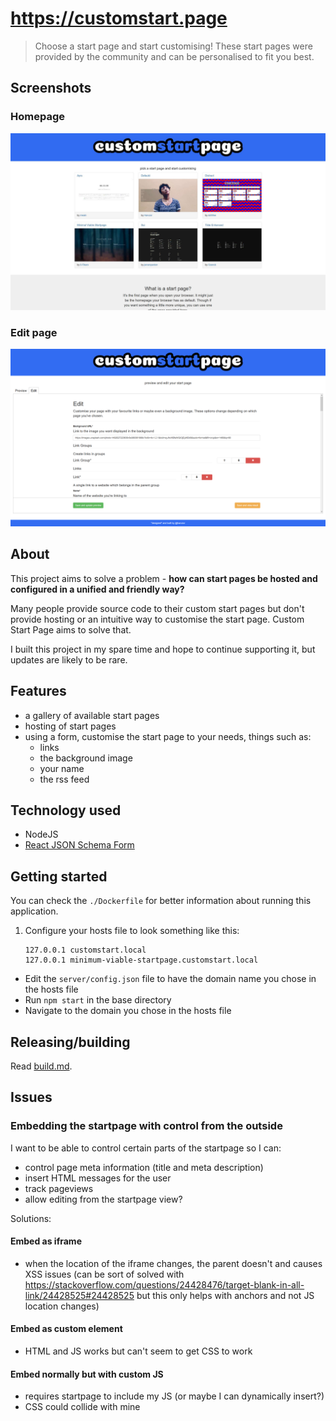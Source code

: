 # https://customstart.page

> Choose a start page and start customising! These start pages were provided by the community and can be personalised to fit you best.

## Screenshots

### Homepage

![Homepage](/.github/assets/2020-01-12/index.jpg)

### Edit page

![Edit](/.github/assets/2020-01-12/edit.png)

## About

This project aims to solve a problem - **how can start pages be hosted and configured in a unified and friendly way?**

Many people provide source code to their custom start pages but don't provide hosting or an intuitive way to customise the start page. Custom Start Page aims to solve that.

I built this project in my spare time and hope to continue supporting it, but updates are likely to be rare.

## Features

- a gallery of available start pages
- hosting of start pages
- using a form, customise the start page to your needs, things such as:
    - links
    - the background image
    - your name
    - the rss feed

## Technology used

- NodeJS
- [React JSON Schema Form](https://github.com/rjsf-team/react-jsonschema-form)

## Getting started

You can check the `./Dockerfile` for better information about running this application.

1. Configure your hosts file to look something like this:
    ```
    127.0.0.1 customstart.local
    127.0.0.1 minimum-viable-startpage.customstart.local
    ```
- Edit the `server/config.json` file to have the domain name you chose in the hosts file
- Run `npm start` in the base directory
- Navigate to the domain you chose in the hosts file

## Releasing/building

Read [build.md](build.md).

## Issues

### Embedding the startpage with control from the outside

I want to be able to control certain parts of the startpage so I can:

- control page meta information (title and meta description)
- insert HTML messages for the user
- track pageviews
- allow editing from the startpage view?

Solutions:

#### Embed as iframe

- when the location of the iframe changes, the parent doesn't and causes XSS issues (can be sort of solved with https://stackoverflow.com/questions/24428476/target-blank-in-all-link/24428525#24428525 but this only helps with anchors and not JS location changes)

#### Embed as custom element

- HTML and JS works but can't seem to get CSS to work

#### Embed normally but with custom JS

- requires startpage to include my JS (or maybe I can dynamically insert?)
- CSS could collide with mine
